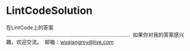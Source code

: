 # LintCodeSolution  
在LintCode上的答案  
…………………………………………………………………………  如果你对我的答案感兴趣，欢迎交流。  邮箱：wuqiangroy@live.com

